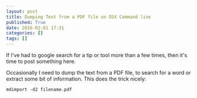 ```yaml
---
layout: post
title: Dumping Text from a PDF file on OSX Command line
published: True
date: 2016-02-01 17:31
categories: []
tags: []
---
```


If I've had to google search for a tip or tool more than a few times, then it's time to post something here.

Occasionally I need to dump the text from a PDF file, to search for a word or extract some bit of information. This does the trick nicely:

    mdimport -d2 filename.pdf
    
